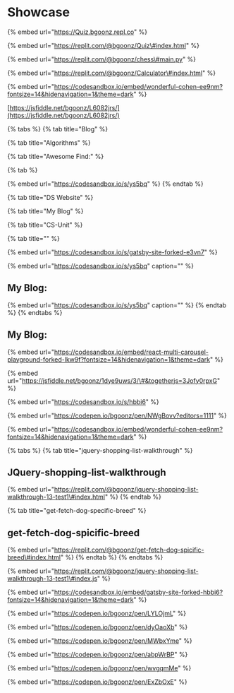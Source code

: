 # Showcase

{% embed url="https://Quiz.bgoonz.repl.co" %}

{% embed url="https://replit.com/@bgoonz/Quiz\#index.html" %}



{% embed url="https://replit.com/@bgoonz/chess\#main.py" %}



{% embed url="https://replit.com/@bgoonz/Calculator\#index.html" %}



{% embed url="https://codesandbox.io/embed/wonderful-cohen-ee9nm?fontsize=14&hidenavigation=1&theme=dark" %}



[https://jsfiddle.net/bgoonz/L6082jrs/](https://jsfiddle.net/bgoonz/L6082jrs/)



{% tabs %}
{% tab title="Blog" %}

{% tab title="Algorithms" %}

{% tab title="Awesome Find:" %}

{% tab %}


{% embed url="https://codesandbox.io/s/ys5bq" %}
{% endtab %}

{% tab title="DS Website" %}

{% tab title="My Blog" %}

{% tab title="CS-Unit" %}

{% tab title="" %}


{% embed url="https://codesandbox.io/s/gatsby-site-forked-e3vn7" %}







{% embed url="https://codesandbox.io/s/ys5bq" caption="" %}

## My Blog:

{% embed url="https://codesandbox.io/s/ys5bq" caption="" %}
{% endtab %}
{% endtabs %}

## My Blog:



{% embed url="https://codesandbox.io/embed/react-multi-carousel-playground-forked-lkw9f?fontsize=14&hidenavigation=1&theme=dark" %}



{% embed url="https://jsfiddle.net/bgoonz/1dye9uws/3/\#&togetherjs=3Jofy0rpxG" %}





{% embed url="https://codesandbox.io/s/hbbi6" %}

{% embed url="https://codepen.io/bgoonz/pen/NWgBovv?editors=1111" %}

{% embed url="https://codesandbox.io/embed/wonderful-cohen-ee9nm?fontsize=14&hidenavigation=1&theme=dark" %}



{% tabs %}
{% tab title="jquery-shopping-list-walkthrough" %}
## JQuery-shopping-list-walkthrough

{% embed url="https://replit.com/@bgoonz/jquery-shopping-list-walkthrough-13-test1\#index.html" %}
{% endtab %}

{% tab title="get-fetch-dog-specific-breed" %}
## get-fetch-dog-spicific-breed

{% embed url="https://replit.com/@bgoonz/get-fetch-dog-spicific-breed\#index.html" %}
{% endtab %}
{% endtabs %}

{% embed url="https://replit.com/@bgoonz/jquery-shopping-list-walkthrough-13-test1\#index.js" %}





{% embed url="https://codesandbox.io/embed/gatsby-site-forked-hbbi6?fontsize=14&hidenavigation=1&theme=dark" %}


{% embed url="https://codepen.io/bgoonz/pen/LYLOjmL" %}

{% embed url="https://codepen.io/bgoonz/pen/dyOaoXb" %}

{% embed url="https://codepen.io/bgoonz/pen/MWbxYme" %}

{% embed url="https://codepen.io/bgoonz/pen/abpWrBP" %}

{% embed url="https://codepen.io/bgoonz/pen/wvgqmMe" %}

{% embed url="https://codepen.io/bgoonz/pen/ExZbOxE" %}
